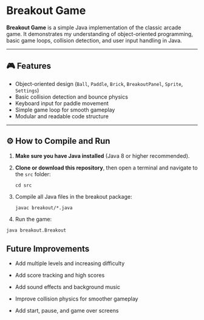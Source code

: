 # Breakout Game

**Breakout Game** is a simple Java implementation of the classic arcade game. It demonstrates my understanding of object-oriented programming, basic game loops, collision detection, and user input handling in Java.

---

## 🎮 **Features**

- Object-oriented design (`Ball`, `Paddle`, `Brick`, `BreakoutPanel`, `Sprite`, `Settings`)
- Basic collision detection and bounce physics
- Keyboard input for paddle movement
- Simple game loop for smooth gameplay
- Modular and readable code structure

---

## ⚙️ **How to Compile and Run**

1. **Make sure you have Java installed** (Java 8 or higher recommended).

2. **Clone or download this repository**, then open a terminal and navigate to the `src` folder:

   ```
   cd src
   ```
   
3.  Compile all Java files in the breakout package:
    ```
    javac breakout/*.java
    ```
4.  Run the game:
   ``` 
   java breakout.Breakout
   ```

  
   
## Future Improvements

- Add multiple levels and increasing difficulty

- Add score tracking and high scores

- Add sound effects and background music

- Improve collision physics for smoother gameplay

- Add start, pause, and game over screens
